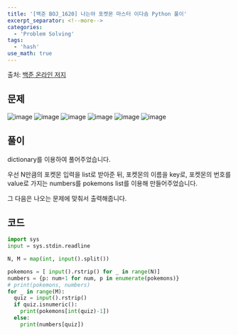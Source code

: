 ```yaml
---
title: '[백준 BOJ_1620] 나는야 포켓몬 마스터 이다솜 Python 풀이'
excerpt_separator: <!--more-->
categories:
  - 'Problem Solving'
tags:
  - 'hash'
use_math: true
---
```


출처: [백준 온라인 저지](https://www.acmicpc.net/problem/1620)

## 문제

![image](https://user-images.githubusercontent.com/59808674/181764230-66528dfb-fd2a-4d83-b668-c901ce4d244b.png)
![image](https://user-images.githubusercontent.com/59808674/181764387-5b7061ce-44c6-4b69-8e68-99fbc8056310.png)
![image](https://user-images.githubusercontent.com/59808674/181764503-aa7186b6-b461-43db-9979-d168d8c5f678.png)
![image](https://user-images.githubusercontent.com/59808674/181764680-b4b8e318-acc1-4a83-9564-52749b482096.png)
![image](https://user-images.githubusercontent.com/59808674/181764833-f44a5c45-d660-45ae-ba85-4512f938d107.png)
![image](https://user-images.githubusercontent.com/59808674/181764888-354b57e6-1288-4f77-a35b-deb2b14952ac.png)

## 풀이

dictionary를 이용하여 풀어주었습니다.  

우선 N만큼의 포켓몬 입력을 list로 받아준 뒤, 포켓몬의 이름을 key로, 포켓몬의 번호를 value로 가지는 numbers를 pokemons list를 이용해 만들어주었습니다.  

그 다음은 나오는 문제에 맞춰서 출력해줍니다.  

## 코드

```python
import sys
input = sys.stdin.readline

N, M = map(int, input().split())

pokemons = [ input().rstrip() for _ in range(N)]
numbers = {p: num+1 for num, p in enumerate(pokemons)}
# print(pokemons, numbers)
for _ in range(M):
  quiz = input().rstrip()
  if quiz.isnumeric():
    print(pokemons[int(quiz)-1])
  else:
    print(numbers[quiz])
```
